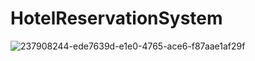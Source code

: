 # HotelReservationSystem
![237908244-ede7639d-e1e0-4765-ace6-f87aae1af29f](https://github.com/DHrymajllo/HotelReservationSystem/assets/44548837/5c8bc33b-1977-42e4-b174-f5e646aef34a)
